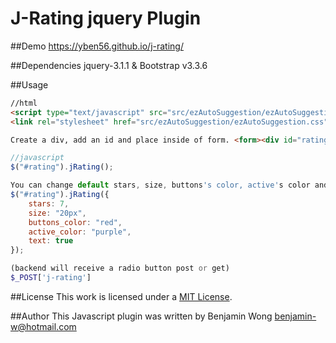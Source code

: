 J-Rating jquery Plugin
==============================

##Demo
https://yben56.github.io/j-rating/

##Dependencies
jquery-3.1.1 & Bootstrap v3.3.6

##Usage

```html
//html
<script type="text/javascript" src="src/ezAutoSuggestion/ezAutoSuggestion.js"></script>
<link rel="stylesheet" href="src/ezAutoSuggestion/ezAutoSuggestion.css" />

Create a div, add an id and place inside of form. <form><div id="rating"></div></form>
```
```javascript
//javascript
$("#rating").jRating();

You can change default stars, size, buttons's color, active's color and display text
$("#rating").jRating({
	stars: 7,
	size: "20px",
	buttons_color: "red",
	active_color: "purple",
	text: true
});
```

```php
(backend will receive a radio button post or get)
$_POST['j-rating']
```
##License
This work is licensed under a [MIT License](http://opensource.org/licenses/MIT).

##Author
This Javascript plugin was written by Benjamin Wong benjamin-w@hotmail.com